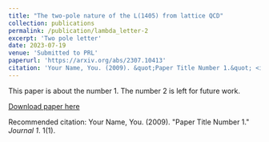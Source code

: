 ```yaml
---
title: "The two-pole nature of the L(1405) from lattice QCD"
collection: publications
permalink: /publication/lambda_letter-2
excerpt: 'Two pole letter'
date: 2023-07-19
venue: 'Submitted to PRL'
paperurl: 'https://arxiv.org/abs/2307.10413'
citation: 'Your Name, You. (2009). &quot;Paper Title Number 1.&quot; <i>Journal 1</i>. 1(1).'
---
```

This paper is about the number 1. The number 2 is left for future work.

[Download paper here](http://academicpages.github.io/files/paper1.pdf)

Recommended citation: Your Name, You. (2009). "Paper Title Number 1." <i>Journal 1</i>. 1(1).
